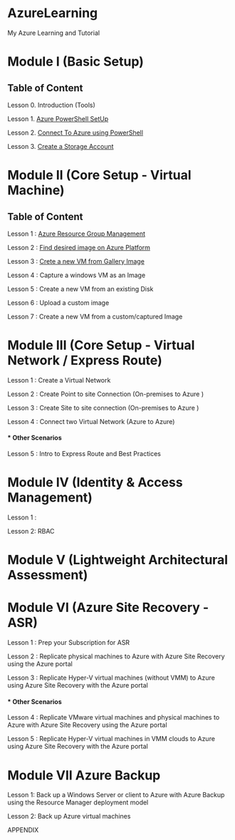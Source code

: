 # AzureLearning
My Azure Learning and Tutorial


# Module I (Basic Setup)

## Table of Content
Lesson 0. Introduction (Tools)

Lesson 1. [Azure PowerShell SetUp](https://github.com/abhishekanand/AzureLearning/blob/master/Module%20I/AzurePowershellSetup.md)

Lesson 2. [Connect To Azure using PowerShell](https://github.com/abhishekanand/AzureLearning/blob/master/Module%20I/ConnectToAzure.md)

Lesson 3. [Create a Storage Account](https://github.com/abhishekanand/AzureLearning/blob/master/Module%20I/CreateStorageAccount.md)


# Module II (Core Setup - Virtual Machine)

## Table of Content
Lesson 1 : [Azure Resource Group Management](https://github.com/abhishekanand/AzureLearning/blob/master/Module%20II/AzureRMResourceGroupMgmt%20.md)

Lesson 2 : [Find desired image on Azure Platform ](https://github.com/abhishekanand/AzureLearning/blob/master/Module%20II/FindAPublishedImage.md)

Lesson 3 : [Crete a new VM from Gallery Image](https://github.com/abhishekanand/AzureLearning/blob/master/Module%20II/CreateVirtualMachineGI.md)

Lesson 4 : Capture a windows VM as an Image

Lesson 5 : Create a new VM from an existing Disk

Lesson 6 : Upload a custom image

Lesson 7 : Create a new VM from a custom/captured Image

# Module III (Core Setup - Virtual Network / Express Route)

Lesson 1 : Create a Virtual Network

Lesson 2 : Create Point to site Connection (On-premises to Azure )

Lesson 3 : Create Site to site connection (On-premises to Azure )

Lesson 4 : Connect two Virtual Network (Azure to Azure)

#### * Other Scenarios

Lesson 5 : Intro to Express Route and Best Practices

# Module IV (Identity & Access Management)

Lesson 1 :

Lesson 2: RBAC

# Module V (Lightweight Architectural Assessment)

# Module VI (Azure Site Recovery - ASR)

Lesson 1 : Prep your Subscription for ASR

Lesson 2 : Replicate physical machines to Azure with Azure Site Recovery using the Azure portal

Lesson 3 : Replicate Hyper-V virtual machines (without VMM) to Azure using Azure Site Recovery with the Azure portal


#### * Other Scenarios

Lesson 4 : Replicate VMware virtual machines and physical machines to Azure with Azure Site Recovery using the Azure portal

Lesson 5 : Replicate Hyper-V virtual machines in VMM clouds to Azure using Azure Site Recovery with the Azure portal

# Module VII Azure Backup

Lesson 1: Back up a Windows Server or client to Azure with Azure Backup using the Resource Manager deployment model

Lesson 2: Back up Azure virtual machines

APPENDIX
